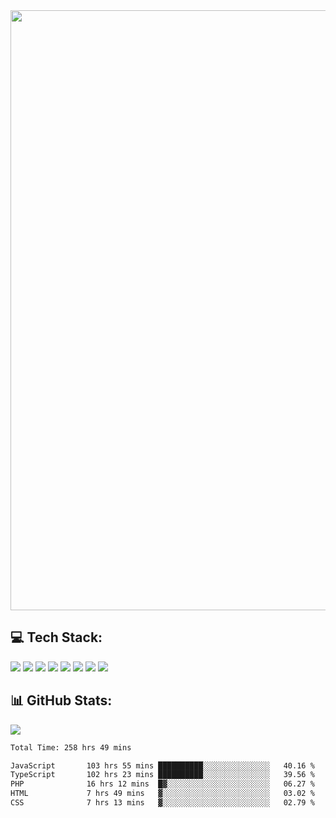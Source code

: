 <img style='width: 100vw' src='./hcampos_gradient.png'>

## 💻 Tech Stack:

![](https://img.shields.io/badge/next%20js-000000?style=for-the-badge&logo=nextdotjs&logoColor=white) ![](https://img.shields.io/badge/Tailwind_CSS-38B2AC?style=for-the-badge&logo=tailwind-css&logoColor=white) ![](https://img.shields.io/badge/React_Query-FF4154?style=for-the-badge&logo=React_Query&logoColor=white) ![](https://img.shields.io/badge/React-20232A?style=for-the-badge&logo=react&logoColor=61DAFB) ![](https://img.shields.io/badge/TypeScript-007ACC?style=for-the-badge&logo=typescript&logoColor=white) ![](https://img.shields.io/badge/JavaScript-323330?style=for-the-badge&logo=javascript&logoColor=F7DF1E) ![](https://img.shields.io/badge/Prisma-3982CE?style=for-the-badge&logo=Prisma&logoColor=white) ![](https://img.shields.io/badge/Supabase-181818?style=for-the-badge&logo=supabase&logoColor=white)

## 📊 GitHub Stats:

![](https://github-readme-stats.vercel.app/api?username=Sakoutecher&show_icons=true&count_private=true&&bg_color=70,11998e,38ef7d&title_color=fff&text_color=fff&icon_color=fff&hide_border=true)<br/>

<!--START_SECTION:waka-->

```txt
Total Time: 258 hrs 49 mins

JavaScript       103 hrs 55 mins ██████████░░░░░░░░░░░░░░░   40.16 %
TypeScript       102 hrs 23 mins ██████████░░░░░░░░░░░░░░░   39.56 %
PHP              16 hrs 12 mins  █▓░░░░░░░░░░░░░░░░░░░░░░░   06.27 %
HTML             7 hrs 49 mins   ▓░░░░░░░░░░░░░░░░░░░░░░░░   03.02 %
CSS              7 hrs 13 mins   ▓░░░░░░░░░░░░░░░░░░░░░░░░   02.79 %
```

<!--END_SECTION:waka-->
